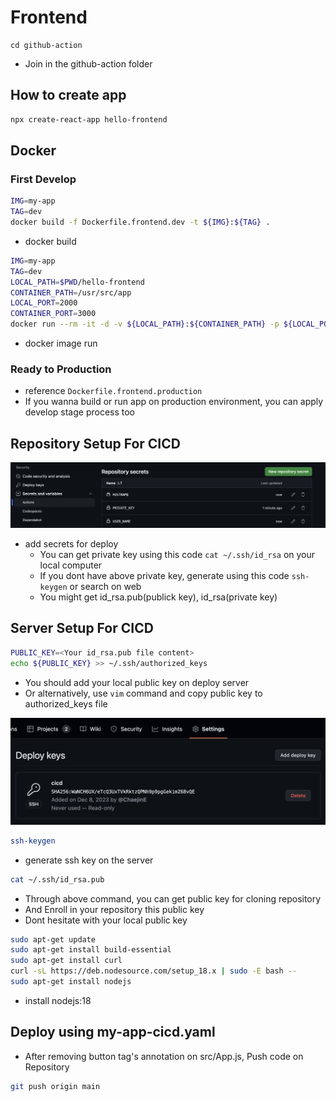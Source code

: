 # Frontend
```
cd github-action
```
- Join in the github-action folder

## How to create app

```bash
npx create-react-app hello-frontend
```

## Docker
### First Develop

```bash
IMG=my-app
TAG=dev
docker build -f Dockerfile.frontend.dev -t ${IMG}:${TAG} .
```
- docker build

```bash
IMG=my-app
TAG=dev
LOCAL_PATH=$PWD/hello-frontend
CONTAINER_PATH=/usr/src/app
LOCAL_PORT=2000
CONTAINER_PORT=3000
docker run --rm -it -d -v ${LOCAL_PATH}:${CONTAINER_PATH} -p ${LOCAL_PORT}:${CONTAINER_PORT} ${IMG}:${TAG}
```
- docker image run

### Ready to Production
- reference ```Dockerfile.frontend.production```
- If you wanna build or run app on production environment, you can apply develop stage process too

## Repository Setup For CICD
![Alt text](image-1.png)
- add secrets for deploy
  - You can get private key using this code ```cat ~/.ssh/id_rsa``` on your local computer
  - If you dont have above private key, generate using this code    ```ssh-keygen``` or search on web
  - You might get id_rsa.pub(publick key), id_rsa(private key)

## Server Setup For CICD
```bash
PUBLIC_KEY=<Your id_rsa.pub file content>
echo ${PUBLIC_KEY} >> ~/.ssh/authorized_keys
```
- You should add your local public key on deploy server
- Or alternatively, use ```vim``` command and copy public key to authorized_keys file

![Alt text](image.png)

```bash
ssh-keygen
```
- generate ssh key on the server

```bash
cat ~/.ssh/id_rsa.pub
```
- Through above command, you can get public key for cloning repository
- And Enroll in your repository this public key
- Dont hesitate with your local public key

```bash
sudo apt-get update
sudo apt-get install build-essential
sudo apt-get install curl
curl -sL https://deb.nodesource.com/setup_18.x | sudo -E bash -- 
sudo apt-get install nodejs
```
- install nodejs:18

## Deploy using my-app-cicd.yaml
- After removing button tag's annotation on src/App.js, Push code on Repository
 
```bash
git push origin main
```
